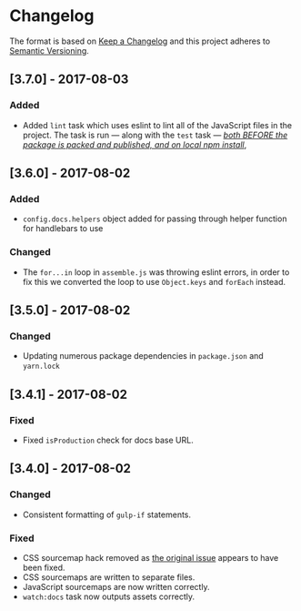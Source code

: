 # Changelog

The format is based on [Keep a Changelog](http://keepachangelog.com/en/1.0.0/)
and this project adheres to [Semantic Versioning](http://semver.org/spec/v2.0.0.html).


[3.7.0] - 2017-08-03
------------------------------
### Added
- Added `lint` task which uses eslint to lint all of the JavaScript files in the project. The task is run — along with the `test` task — [_both BEFORE the package is packed and published, and on local npm install_](https://docs.npmjs.com/misc/scripts),


[3.6.0] - 2017-08-02
------------------------------
### Added
- `config.docs.helpers` object added for passing through helper function for handlebars to use

### Changed
- The `for...in` loop in `assemble.js` was throwing eslint errors, in order to fix this we converted the loop to use `Object.keys` and `forEach` instead.


[3.5.0] - 2017-08-02
------------------------------
### Changed
- Updating numerous package dependencies in `package.json` and `yarn.lock`


[3.4.1] - 2017-08-02
------------------------------
### Fixed
- Fixed `isProduction` check for docs base URL.


[3.4.0] - 2017-08-02
------------------------------
### Changed
- Consistent formatting of `gulp-if` statements.

### Fixed
- CSS sourcemap hack removed as [the original issue](https://github.com/scniro/gulp-clean-css/issues/1#issuecomment-231219123) appears to have been fixed.
- CSS sourcemaps are written to separate files.
- JavaScript sourcemaps are now written correctly.
- `watch:docs` task now outputs assets correctly.
